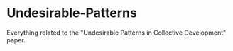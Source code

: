 # Undesirable-Patterns
Everything related to the "Undesirable Patterns in Collective Development" paper.
